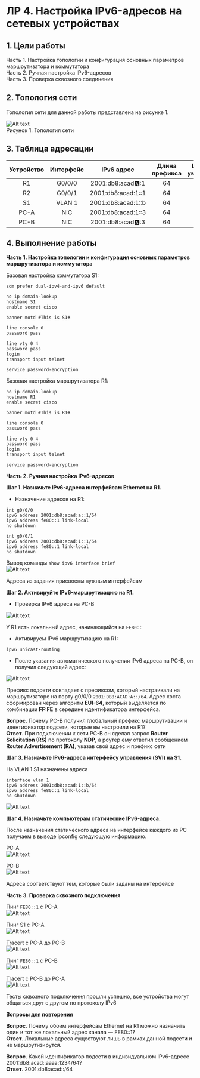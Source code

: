 # ЛР 4. Настройка IPv6-адресов на сетевых устройствах

## 1. Цели работы

Часть 1. Настройка топологии и конфигурация основных параметров маршрутизатора и коммутатора    
Часть 2. Ручная настройка IPv6-адресов     
Часть 3. Проверка сквозного соединения


## 2. Топология сети
Топология сети для данной работы представлена на рисунке 1.

![Alt text](./topology.png)           
Рисунок 1. Топология сети

## 3. Таблица адресации

| Устройство | Интерфейс | IPv6 адрес | Длина префикса | Шлюз по умолчанию |
| :-------------: | :-------------: | :--: | :--: |  :--: |
| R1 | G0/0/0 | 2001:db8:acad:a::1 | 64 |  |
| R2 | G0/0/1 | 2001:db8:acad:1::1  | 64 |  |
| S1 | VLAN 1 | 2001:db8:acad:1::b | 64 |  |
| PC-A | NIC | 2001:db8:acad:1::3 | 64 | fe80::1 |
| PC-B | NIC | 2001:db8:acad:a::3 | 64 | fe80::1 |

## 4. Выполнение работы


**Часть 1. Настройка топологии и конфигурация основных параметров маршрутизатора и коммутатора**

Базовая настройка коммутатора S1:

```
sdm prefer dual-ipv4-and-ipv6 default

no ip domain-lookup
hostname S1
enable secret cisco

banner motd #This is S1#

line console 0
password pass

line vty 0 4
password pass
login
transport input telnet

service password-encryption
```

Базовая настройка маршрутизатора R1:

```
no ip domain-lookup
hostname R1
enable secret cisco

banner motd #This is R1#

line console 0
password pass

line vty 0 4
password pass
login
transport input telnet

service password-encryption
```

**Часть 2. Ручная настройка IPv6-адресов**

**Шаг 1. Назначьте IPv6-адреса интерфейсам Ethernet на R1.**
- Назначение адресов на R1:

```
int g0/0/0
ipv6 address 2001:db8:acad:a::1/64
ipv6 address fe80::1 link-local
no shutdown

int g0/0/1
ipv6 address 2001:db8:acad:1::1/64
ipv6 address fe80::1 link-local
no shutdown
```

Вывод команды ```show ipv6 interface brief```   
![Alt text](./ipv6-int-br.png)   

Адреса из задания присвоены нужным интерфейсам


**Шаг 2. Активируйте IPv6-маршрутизацию на R1.**
- Проверка IPv6 адреса на РС-В

![Alt text](./pc-b-ipv6-1.png)   

У R1 есть локальный адрес, начинающийся на ```FE80::```
- Активируем IPv6 маршрутизацию на R1:

```
ipv6 unicast-routing 
```

- После указания автоматического получения IPv6 адреса на РС-В, он получил следующий адрес:

![Alt text](./pc-b-ipv6-2.png)   

Префикс подсети совпадает с префиксом, который настраивали на маршрутизаторе на порту g0/0/0 
```2001:DB8:ACAD:A::/64```. Адрес хоста сформирован через алгоритм **EUI-64**, который выделяется по комбинации **FF:FE** в середине идентификатора интерфейса.

**Вопрос**. Почему PC-B получил глобальный префикс маршрутизации и идентификатор подсети, которые вы настроили на R1?           
**Ответ**. При подключении к сети РС-В он сделал запрос **Router Solicitation (RS)** по протоколу **NDP**, а роутер ему ответил сообщением **Router Advertisement (RA)**, указав свой адрес и префикс сети


**Шаг 3. Назначьте IPv6-адреса интерфейсу управления (SVI) на S1.**

На VLAN 1 S1 назначены адреса

```
interface vlan 1
ipv6 address 2001:db8:acad:1::b/64
ipv6 address fe80::1 link-local
no shutdown
```

![Alt text](./switch-vlan.png)   

**Шаг 4. Назначьте компьютерам статические IPv6-адреса.**

После назначения статического адреса на интерфейсе каждого из PC получаем в выводе ipconfig следующую информацию.

РС-А        
![Alt text](./pc-a-static.png) 

РС-В    
![Alt text](./pc-b-static.png) 

Адреса соответствуют тем, которые были заданы на интерфейсе

**Часть 3. Проверка сквозного подключения**

Пинг ``FE80::1`` с РС-А               
![Alt text](./pc-a-ping-gw.png)   

Пинг S1 с РС-А           
![Alt text](./pc-a-ping-sw1.png) 

Tracert с PC-A до PC-B           
![Alt text](./pc-a-tracert.png)   

Пинг ```FE80::1``` с РС-B          
![Alt text](./pc-b-ping-gw.png)   

Tracert с PC-B до PC-A          
![Alt text](./pc-b-tracert.png)  

Тесты сквозного подключения прошли успешно, все устройства могут общаться друг с другом по протоколу IPv6

**Вопросы для повторения**        

**Вопрос**. Почему обоим интерфейсам Ethernet на R1 можно назначить один и тот же локальный адрес канала — FE80::1?           
**Ответ**. Локальные адреса существуют лишь в рамках данной подсети и не маршрутизирутся.

**Вопрос**. Какой идентификатор подсети в индивидуальном IPv6-адресе 2001:db8:acad::aaaa:1234/64?     
**Ответ**. 2001:db8:acad::/64